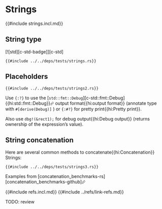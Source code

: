 # Strings

{{#include strings.incl.md}}

## String type

[![std][c-std-badge]][c-std]

```rust,editable
{{#include ../../deps/tests/strings.rs}}
```

## Placeholders

```rust,editable
{{#include ../../deps/tests/strings2.rs}}
```

Use `{:?}` to use the [`std::fmt::Debug`][c-std::fmt::Debug]{{hi:std::fmt::Debug}}⮳ output format{{hi:output format}} (annotate type with `#[derive(Debug)]` ) or `{:#?}` for pretty print{{hi:Pretty print}}.

Also use `dbg!(&rect1);` for debug output{{hi:Debug output}} (returns ownership of the expression’s value).

## String concatenation

Here are several common methods to concatenate{{hi:Concatenation}} Strings:

```rust,editable
{{#include ../../deps/tests/strings3.rs}}
```

Examples from [concatenation_benchmarks-rs][concatenation_benchmarks-github]⮳

{{#include refs.incl.md}}
{{#include ../refs/link-refs.md}}
<div class="hidden">
TODO: review
</div>
